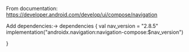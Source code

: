 From documentation:
https://developer.android.com/develop/ui/compose/navigation

Add dependencies:->
dependencies {
val nav_version = "2.8.5"
implementation("androidx.navigation:navigation-compose:$nav_version")

}
